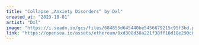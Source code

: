 ```yaml
---
title: "Collapse „Anxiety Disorders“ by Dxl"
created_at: "2023-18-01"
artist: "Dxl"
image: "https://i.seadn.io/gcs/files/684855d645440be5456679215c95f3bd.png?auto=format&w=1000"
link: "https://opensea.io/assets/ethereum/0xd308d38a221f38ff18d18e290c0cdd63b6b809fd/9"
---
```

